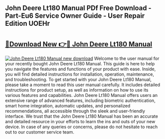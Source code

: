 ## John Deere Lt180 Manual PDf Free Download - Part-Eu6 Service Owner Guide - User Repair Edition UOEHr

# <h2><a href="http://bc91313.oget.top/?id=John+Deere+Lt180+Manual">🔗Download New 👉🔴 John Deere Lt180 Manual</a></h2>

[![John Deere Lt180 Manual new download](https://i.imgur.com/5g1atiW.png)](http://bc91313.oget.top/?id=John+Deere+Lt180+Manual)
Welcome to the user manual for your recently bought John Deere Lt180 Manual. This guide is here to help you navigate the features and functions of your product with ease. Inside, you will find detailed instructions for installation, operation, maintenance, and troubleshooting. To get started with your John Deere Lt180 Manual, please take a moment to read this user manual carefully. It includes detailed instructions for product setup, as well as information on how to use its various features and capabilities. John Deere Lt180 Manual offers users an extensive range of advanced features, including biometric authentication, smart home integration, automatic updates, and personalized recommendations, all accessible through the sleek and user-friendly interface. We trust that the John Deere Lt180 Manual has been an accurate and detailed resource in your efforts to learn the ins and outs of your new device. In case of any queries or concerns, please do not hesitate to reach out to our customer service team.
